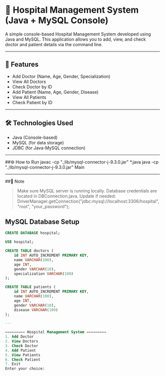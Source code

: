 # 🏥 Hospital Management System (Java + MySQL Console)

A simple console-based Hospital Management System developed using Java and MySQL. This application allows you to add, view, and check doctor and patient details via the command line.

---

## 🚀 Features

- Add Doctor (Name, Age, Gender, Specialization)
- View All Doctors
- Check Doctor by ID
- Add Patient (Name, Age, Gender, Disease)
- View All Patients
- Check Patient by ID

---

## 🛠️ Technologies Used

- Java (Console-based)
- MySQL (for data storage)
- JDBC (for Java-MySQL connection)
  
---

##⚙️ How to Run
javac -cp ".;lib/mysql-connector-j-9.3.0.jar" *.java
java -cp ".;lib/mysql-connector-j-9.3.0.jar" Main

---

##📌 Note
> Make sure MySQL server is running locally.
> Database credentials are located in DBConnection.java. Update if needed:
DriverManager.getConnection("jdbc:mysql://localhost:3306/hospital", "root", "your_password");

## MySQL Database Setup

```sql
CREATE DATABASE hospital;

USE hospital;

CREATE TABLE doctors (
    id INT AUTO_INCREMENT PRIMARY KEY,
    name VARCHAR(100),
    age INT,
    gender VARCHAR(10),
    specialization VARCHAR(100)
);

CREATE TABLE patients (
    id INT AUTO_INCREMENT PRIMARY KEY,
    name VARCHAR(100),
    age INT,
    gender VARCHAR(10),
    disease VARCHAR(100)
);

---

========= Hospital Management System =========
1. Add Doctor
2. View Doctors
3. Check Doctor
4. Add Patient
5. View Patients
6. Check Patient
7. Exit
Enter your choice:




